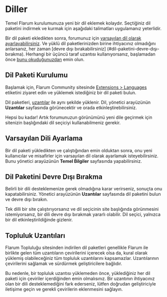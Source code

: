 # Diller

Temel Flarum kurulumunuza yeni bir dil eklemek kolaydır. Seçtiğiniz dil paketini indirmek ve kurmak için aşağıdaki talimatları uygulamanız yeterlidir.

Bir dil paketi ekledikten sonra, forumunuz için [varsayılan dil olarak ayarlayabilirsiniz](#varsayılan-dili-ayarlama). Ve yüklü dil paketlerinizden birine ihtiyacınız olmadığını anlarsanız, her zaman [devre dışı bırakabilirsiniz] (#dil-paketini-devre-dışı-bırakma).
Herhangi bir üçüncü taraf uzantısı kullanıyorsanız, başlamadan önce [bunu okuduğunuzdan](#topluluk-uzantıları) emin olun.

## Dil Paketi Kurulumu

Başlamak için, Flarum Community sitesinde [Extensions > Languages](https://discuss.flarum.org/t/languages) etiketini ziyaret edin ve yüklemek istediğiniz bir dil paketi bulun.

Dil paketleri, [uzantılar](extensions.md) ile aynı şekilde yüklenir. Dil, yönetici arayüzünün **Uzantılar** sayfasında görünecektir ve orada etkinleştirebilirsiniz.

Hepsi bu kadar! Artık forumunuzun görünümünü yeni dile geçirmek için sitenizin başlığındaki dil seçiciyi kullanabilmeniz gerekir.

## Varsayılan Dili Ayarlama

Bir dil paketi yükledikten ve çalıştığından emin olduktan sonra, onu yeni kullanıcılar ve misafirler için varsayılan dil olarak ayarlamak isteyebilirsiniz. Bunu yönetici arayüzünün **Temel Bilgiler** sayfasında yapabilirsiniz.

## Dil Paketini Devre Dışı Bırakma

Belirli bir dili desteklemenize gerek olmadığına karar verirseniz, sonuçta onu kapatabilirsiniz. Yönetici arayüzünün **Uzantılar** sayfasında dil paketini bulun ve devre dışı bırakın.

Tek dilli bir site çalıştırıyorsanız ve dil seçicinin site başlığında görünmesini istemiyorsanız, bir dili devre dışı bırakmak yararlı olabilir. Dil seçici, yalnızca bir dil etkinleştirildiğinde gizlenir.

## Topluluk Uzantıları

Flarum Topluluğu sitesinden indirilen dil paketleri genellikle Flarum ile birlikte gelen tüm uzantıların çevirilerini içerecek olsa da, kural olarak yüklemiş olabileceğiniz tüm topluluk uzantılarını kapsamazlar. Uzantılarının çevirilerini sağlamak ve sürdürmek geliştiricilere bağlıdır.

Bu nedenle, bir topluluk uzantısı yüklemeden önce, yüklediğiniz her dil paketi için çeviriler içerdiğinden emin olmalısınız. Bir uzantının ihtiyacınız olan bir dili desteklemediğini fark ederseniz, lütfen doğrudan geliştiriciyle iletişime geçin ve gerekli çevirilerin eklenmesini sağlayın.
